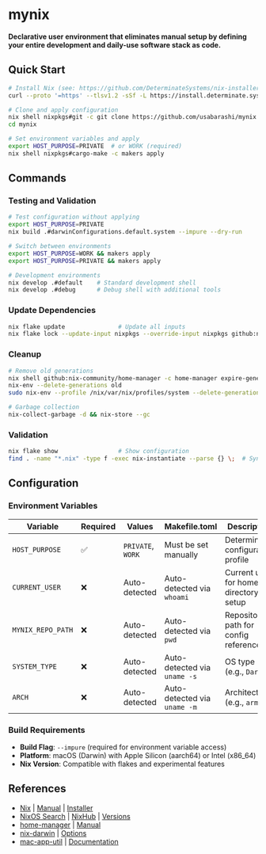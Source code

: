 # mynix

**Declarative user environment that eliminates manual setup by defining your entire development and daily-use software stack as code.**

## Quick Start

```bash
# Install Nix (see: https://github.com/DeterminateSystems/nix-installer)
curl --proto '=https' --tlsv1.2 -sSf -L https://install.determinate.systems/nix | sh -s -- install

# Clone and apply configuration
nix shell nixpkgs#git -c git clone https://github.com/usabarashi/mynix.git
cd mynix

# Set environment variables and apply
export HOST_PURPOSE=PRIVATE  # or WORK (required)
nix shell nixpkgs#cargo-make -c makers apply
```

## Commands

### Testing and Validation
```bash
# Test configuration without applying
export HOST_PURPOSE=PRIVATE
nix build .#darwinConfigurations.default.system --impure --dry-run

# Switch between environments
export HOST_PURPOSE=WORK && makers apply
export HOST_PURPOSE=PRIVATE && makers apply

# Development environments
nix develop .#default    # Standard development shell
nix develop .#debug      # Debug shell with additional tools
```

### Update Dependencies
```bash
nix flake update               # Update all inputs
nix flake lock --update-input nixpkgs --override-input nixpkgs github:nixos/nixpkgs/<REVISION>
```

### Cleanup
```bash
# Remove old generations
nix shell github:nix-community/home-manager -c home-manager expire-generations now
nix-env --delete-generations old
sudo nix-env --profile /nix/var/nix/profiles/system --delete-generations old

# Garbage collection
nix-collect-garbage -d && nix-store --gc
```

### Validation
```bash
nix flake show                 # Show configuration
find . -name "*.nix" -type f -exec nix-instantiate --parse {} \;  # Syntax check
```

## Configuration

### Environment Variables

| Variable | Required | Values | Makefile.toml | Description |
|----------|----------|--------|---------------|-------------|
| `HOST_PURPOSE` | ✅ | `PRIVATE`, `WORK` | Must be set manually | Determines configuration profile |
| `CURRENT_USER` | ❌ | Auto-detected | Auto-detected via `whoami` | Current user for home directory setup |
| `MYNIX_REPO_PATH` | ❌ | Auto-detected | Auto-detected via `pwd` | Repository path for config references |
| `SYSTEM_TYPE` | ❌ | Auto-detected | Auto-detected via `uname -s` | OS type (e.g., `Darwin`) |
| `ARCH` | ❌ | Auto-detected | Auto-detected via `uname -m` | Architecture (e.g., `arm64`) |

### Build Requirements

- **Build Flag**: `--impure` (required for environment variable access)
- **Platform**: macOS (Darwin) with Apple Silicon (aarch64) or Intel (x86_64)
- **Nix Version**: Compatible with flakes and experimental features

## References

- [Nix](https://nixos.org/) | [Manual](https://nixos.org/manual/nix/stable/) | [Installer](https://github.com/DeterminateSystems/nix-installer)
- [NixOS Search](https://search.nixos.org/packages) | [NixHub](https://www.nixhub.io/) | [Versions](https://lazamar.co.uk/nix-versions/)
- [home-manager](https://github.com/nix-community/home-manager) | [Manual](https://nix-community.github.io/home-manager/)
- [nix-darwin](https://github.com/LnL7/nix-darwin) | [Options](https://daiderd.com/nix-darwin/manual/)
- [mac-app-util](https://github.com/hraban/mac-app-util) | [Documentation](https://github.com/hraban/mac-app-util/blob/main/README.md)
